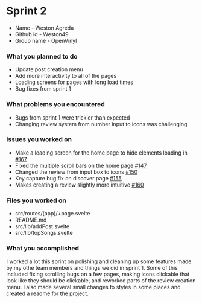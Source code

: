 # Sprint 2

- Name - Weston Agreda
- Github id - Weston49
- Group name - OpenVinyl

### What you planned to do

- Update post creation menu
- Add more interactivity to all of the pages
- Loading screens for pages with long load times
- Bug fixes from sprint 1

### What problems you encountered

- Bugs from sprint 1 were trickier than expected
- Changing review system from number input to icons was challenging

### Issues you worked on

- Make a loading screen for the home page to hide elements loading in [#167](https://github.com/utk-cs340-fall24/OpenVinyl/issues/167)
- Fixed the multiple scroll bars on the home page [#147](https://github.com/utk-cs340-fall24/OpenVinyl/issues/147)
- Changed the review from input box to icons [#150](https://github.com/utk-cs340-fall24/OpenVinyl/issues/150)
- Key capture bug fix on discover page [#155](https://github.com/utk-cs340-fall24/OpenVinyl/issues/155)
- Makes creating a review slightly more intuitive [#160](https://github.com/utk-cs340-fall24/OpenVinyl/issues/160)

### Files you worked on

- src/routes/(app)/+page.svelte
- README.md
- src/lib/addPost.svelte
- src/lib/topSongs.svelte

### What you accomplished

I worked a lot this sprint on polishing and cleaning up some features made by my othe team members and things we did in sprint 1. Some of this included fixing scrolling bugs on a few pages, making icons clickable that look like they should be clickable, and reworked parts of the review creation menu. I also made several small changes to styles in some places and created a readme for the project.
